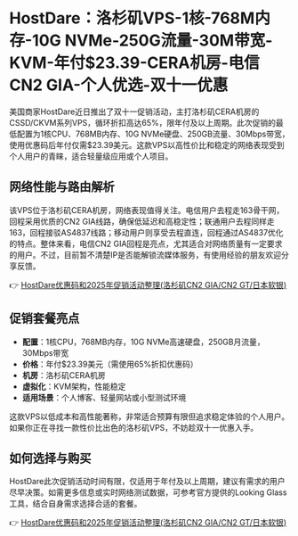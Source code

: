 # HostDare：洛杉矶VPS-1核-768M内存-10G NVMe-250G流量-30M带宽-KVM-年付$23.39-CERA机房-电信CN2 GIA-个人优选-双十一优惠

美国商家HostDare近日推出了双十一促销活动，主打洛杉矶CERA机房的CSSD/CKVM系列VPS，循环折扣高达65%，限年付及以上周期。此次促销的最低配置为1核CPU、768MB内存、10G NVMe硬盘、250GB流量、30Mbps带宽，使用优惠码后年付仅需$23.39美元。这款VPS以高性价比和稳定的网络表现受到个人用户的青睐，适合轻量级应用或个人项目。

## 网络性能与路由解析

该VPS位于洛杉矶CERA机房，网络表现值得关注。电信用户去程走163骨干网，回程采用优质的CN2 GIA线路，确保低延迟和高稳定性；联通用户去程同样走163，回程接驳AS4837线路；移动用户则享受去程直连，回程通过AS4837优化的特点。整体来看，电信CN2 GIA回程是亮点，尤其适合对网络质量有一定要求的用户。不过，目前暂不清楚IP是否能解锁流媒体服务，有使用经验的朋友欢迎分享反馈。

👉 [HostDare优惠码和2025年促销活动整理(洛杉矶CN2 GIA/CN2 GT/日本软银)](https://bit.ly/hostdare)

## 促销套餐亮点

- **配置**：1核CPU，768MB内存，10G NVMe高速硬盘，250GB月流量，30Mbps带宽  
- **价格**：年付$23.39美元（需使用65%折扣优惠码）  
- **机房**：洛杉矶CERA机房  
- **虚拟化**：KVM架构，性能稳定  
- **适用场景**：个人博客、轻量网站或小型测试环境  

这款VPS以低成本和高性能著称，非常适合预算有限但追求稳定体验的个人用户。如果你正在寻找一款性价比出色的洛杉矶VPS，不妨趁双十一优惠入手。

## 如何选择与购买

HostDare此次促销活动时间有限，仅适用于年付及以上周期，建议有需求的用户尽早决策。如需更多信息或实时网络测试数据，可参考官方提供的Looking Glass工具，结合自身需求选择合适的套餐。

👉 [HostDare优惠码和2025年促销活动整理(洛杉矶CN2 GIA/CN2 GT/日本软银)](https://bit.ly/hostdare)